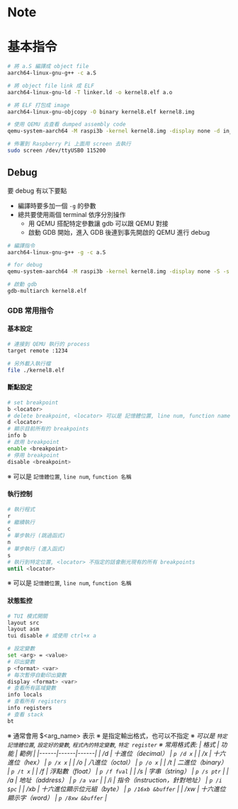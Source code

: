# Note

# 基本指令

```bash
# 將 a.S 編譯成 object file
aarch64-linux-gnu-g++ -c a.S

# 將 object file link 成 ELF
aarch64-linux-gnu-ld -T linker.ld -o kernel8.elf a.o

# 將 ELF 打包成 image
aarch64-linux-gnu-objcopy -O binary kernel8.elf kernel8.img

# 使用 QEMU 去查看 dumped assembly code
qemu-system-aarch64 -M raspi3b -kernel kernel8.img -display none -d in_asm

# 佈署到 Raspberry Pi 上面用 screen 去執行
sudo screen /dev/ttyUSB0 115200
```

## Debug

要 debug 有以下要點

- 編譯時要多加一個 `-g` 的參數
- 總共要使用兩個 terminal 依序分別操作
  - 用 QEMU 搭配特定參數讓 gdb 可以跟 QEMU 對接
  - 啟動 GDB 開始，進入 GDB 後連到事先開啟的 QEMU 進行 debug

```bash
# 編譯指令 
aarch64-linux-gnu-g++ -g -c a.S

# for debug
qemu-system-aarch64 -M raspi3b -kernel kernel8.img -display none -S -s -serial null -serial stdio

# 啟動 gdb
gdb-multiarch kernel8.elf
```

### GDB 常用指令

#### 基本設定

```bash
# 連接到 QEMU 執行的 process
target remote :1234

# 另外載入執行檔
file ./kernel8.elf
```

#### 斷點設定

```bash
# set breakpoint
b <locator>
# delete breakpoint, <locator> 可以是 記憶體位置, line num, function name, 不指定的話會刪光現有的所有 breakpoints
d <locator>
# 顯示目前所有的 breakpoints
info b
# 啟用 breakpoint
enable <breakpoint>
# 停用 breakpoint
disable <breakpoint>
```
※ <locator> 可以是 `記憶體位置`, `line num`, `function 名稱`

#### 執行控制

```bash
# 執行程式 
r
# 繼續執行
c
# 單步執行 (跳過函式)
n
# 單步執行 (進入函式)
s
# 執行到特定位置, <locator> 不指定的話會刪光現有的所有 breakpoints
until <locator>
```

※ <locator> 可以是 `記憶體位置`, `line num`, `function 名稱`

#### 狀態監控

```bash
# TUI 模式開關
layout src
layout asm
tui disable # 或使用 ctrl+x a

# 設定變數
set <arg> = <value>
# 印出變數
p <format> <var>
# 每次暫停自動印出變數
display <format> <var>
# 查看所有區域變數
info locals
# 查看所有 registers
info registers
# 查看 stack
bt
```
※ <arg> 通常會用 $<arg_name> 表示
※ <format> 是指定輸出格式，也可以不指定
※ <var> 可以是 `特定記憶體位置`, `設定好的變數`, `程式內的特定變數`, `特定 register`
※ 常用格式表:
| 格式 | 功能 | 範例 |
|------|------|------|
| /d   | 十進位（decimal） | `p /d x` |
| /x   | 十六進位（hex） | `p /x x` |
| /o   | 八進位（octal） | `p /o x` |
| /t   | 二進位（binary） | `p /t x` |
| /f   | 浮點數（float） | `p /f fval` |
| /s   | 字串（string） | `p /s ptr` |
| /a   | 地址（address） | `p /a var` |
| /i   | 指令（instruction，針對地址） | `p /i $pc` |
| /xb  | 十六進位顯示位元組（byte） | `p /16xb &buffer` |
| /xw  | 十六進位顯示字（word） | `p /8xw &buffer` |
